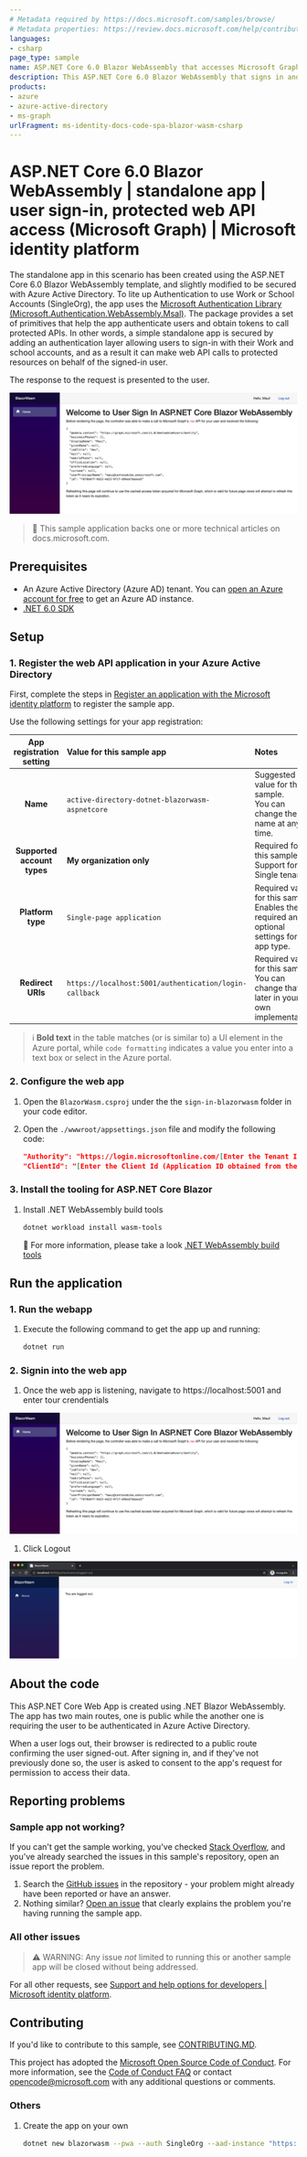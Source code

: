 ```yaml
---
# Metadata required by https://docs.microsoft.com/samples/browse/
# Metadata properties: https://review.docs.microsoft.com/help/contribute/samples/process/onboarding?branch=main#add-metadata-to-readme
languages:
- csharp
page_type: sample
name: ASP.NET Core 6.0 Blazor WebAssembly that accesses Microsoft Graph
description: This ASP.NET Core 6.0 Blazor WebAssembly that signs in and contacts Microsoft Graph on behalf of the user. The code in this sample is used by one or more articles on docs.microsoft.com.
products:
- azure
- azure-active-directory
- ms-graph
urlFragment: ms-identity-docs-code-spa-blazor-wasm-csharp
---
```


<!-- SAMPLE ID: DOCS-CODE-021 -->
# ASP.NET Core 6.0 Blazor WebAssembly | standalone  app | user sign-in, protected web API access (Microsoft Graph) | Microsoft identity platform

<!-- Build badges here
![Build passing.](https://img.shields.io/badge/build-passing-brightgreen.svg) ![Code coverage.](https://img.shields.io/badge/coverage-100%25-brightgreen.svg) ![License.](https://img.shields.io/badge/license-MIT-green.svg)
-->

The standalone app in this scenario has been created using the ASP.NET Core 6.0 Blazor WebAssembly template, and slightly modified to be secured with Azure Active Directory. To lite up Authentication to use Work or School Accounts (SingleOrg), the app uses the [Microsoft Authentication Library (Microsoft.Authentication.WebAssembly.Msal)](https://www.nuget.org/packages/Microsoft.Authentication.WebAssembly.Msal). The package provides a set of primitives that help the app authenticate users and obtain tokens to call protected APIs.  In other words, a simple standalone app is secured by adding an authentication layer allowing users to sign-in with their Work and school accounts, and as a result it can make web API calls to protected resources on behalf of the signed-in user.

The response to the request is presented to the user.

![A screenshot of an ASP.NET Core 6.0 Blazor WebAssembly application displaying a response from Microsoft Graph.](./app-signedin.png)

> :page_with_curl: This sample application backs one or more technical articles on docs.microsoft.com. <!-- TODO: Link to first tutorial in series when published. -->

## Prerequisites

- An Azure Active Directory (Azure AD) tenant. You can [open an Azure account for free](https://azure.microsoft.com/free) to get an Azure AD instance.
- [.NET 6.0 SDK](https://dotnet.microsoft.com/download/dotnet/6.0)

## Setup

### 1. Register the web API application in your Azure Active Directory

First, complete the steps in [Register an application with the Microsoft identity platform](https://docs.microsoft.com/azure/active-directory/develop/quickstart-register-app) to register the sample app.

Use the following settings for your app registration:

| App registration <br/> setting | Value for this sample app                              | Notes                                                                                                       |
|:------------------------------:|:-------------------------------------------------------|:------------------------------------------------------------------------------------------------------------|
| **Name**                       | `active-directory-dotnet-blazorwasm-aspnetcore`        | Suggested value for this sample. <br/> You can change the app name at any time.                             |
| **Supported account types**    | **My organization only**                               | Required for this sample. <br/> Support for the Single tenant.                                              |
| **Platform type**              | `Single-page application`                              | Required value for this sample. <br/> Enables the required and optional settings for the app type.          |
| **Redirect URIs**              | `https://localhost:5001/authentication/login-callback` | Required value for this sample. <br/> You can change that later in your own implementation.                 |

> :information_source: **Bold text** in the table matches (or is similar to) a UI element in the Azure portal, while `code formatting` indicates a value you enter into a text box or select in the Azure portal.

### 2. Configure the web app

1. Open the `BlazorWasm.csproj` under the the `sign-in-blazorwasm` folder in your code editor.
1. Open the `./wwwroot/appsettings.json` file and modify the following code:

    ```json
    "Authority": "https://login.microsoftonline.com/[Enter the Tenant Id Value From Azure Portal]",
    "ClientId": "[Enter the Client Id (Application ID obtained from the Azure portal), e.g. ba74781c2-53c2-442a-97c2-3d60re42f403]",
    ```

### 3. Install the tooling for ASP.NET Core Blazor

1. Install .NET WebAssembly build tools

   ```bash
   dotnet workload install wasm-tools
   ```

   :link: For more information, please take a look [.NET WebAssembly build tools](https://docs.microsoft.com/en-us/aspnet/core/blazor/tooling?view=aspnetcore-6.0&pivots=linux#net-webassembly-build-tools)

## Run the application

### 1. Run the webapp

1. Execute the following command to get the app up and running:

   ```bash
   dotnet run
   ```

### 2. Signin into the web app

1. Once the web app is listening, navigate to https://localhost:5001 and enter tour crendentials

![A screenshot of an ASP.NET Core 6.0 Blazor WebAssembly application displaying a response from Microsoft Graph.](./app-signedin.png)

1. Click Logout

![A screenshot of an ASP.NET Core 6.0 Blazor WebAssembly application indicating the user signed-out and allowing click "Login" to signin again.](./app-signedout.png)

## About the code

This ASP.NET Core Web App is created using .NET Blazor WebAssembly. The app has two main routes, one is public while the another one is requiring the user to be authenticated in Azure Active Directory.

When a user logs out, their browser is redirected to a public route confirming the user signed-out. After signing in, and if they've not previously done so, the user is asked to consent to the app's request for permission to access their data.

## Reporting problems

### Sample app not working?

If you can't get the sample working, you've checked [Stack Overflow](http://stackoverflow.com/questions/tagged/msal), and you've already searched the issues in this sample's repository, open an issue report the problem.

1. Search the [GitHub issues](../../issues) in the repository - your problem might already have been reported or have an answer.
1. Nothing similar? [Open an issue](../../issues/new) that clearly explains the problem you're having running the sample app.

### All other issues

> :warning: WARNING: Any issue _not_ limited to running this or another sample app will be closed without being addressed.

For all other requests, see [Support and help options for developers | Microsoft identity platform](https://docs.microsoft.com/azure/active-directory/develop/developer-support-help-options).

## Contributing

If you'd like to contribute to this sample, see [CONTRIBUTING.MD](/CONTRIBUTING.md).

This project has adopted the [Microsoft Open Source Code of Conduct](https://opensource.microsoft.com/codeofconduct/). For more information, see the [Code of Conduct FAQ](https://opensource.microsoft.com/codeofconduct/faq/) or contact [opencode@microsoft.com](mailto:opencode@microsoft.com) with any additional questions or comments.

### Others

1. Create the app on your own

   ```bash
   dotnet new blazorwasm --pwa --auth SingleOrg --aad-instance "https://login.microsoftonline.com/" --client-id ${AZURE_AD_APP_CLIENT_ID_BLAZORWASM} --tenant-id $(az account show --query tenantId --output tsv) --called-api-url "https://graph.microsoft.com/v1.0/me"
   ```
